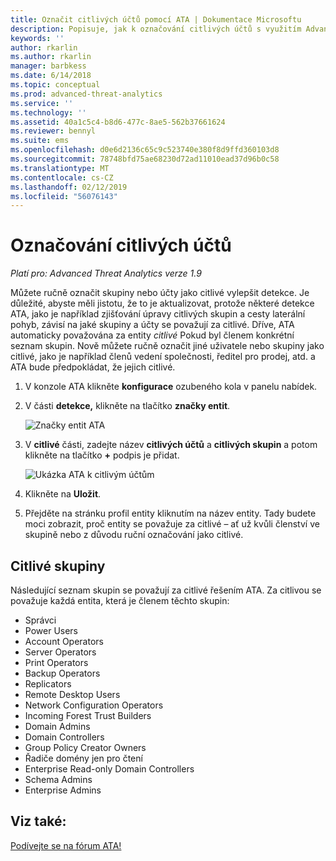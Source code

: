 ```yaml
---
title: Označit citlivých účtů pomocí ATA | Dokumentace Microsoftu
description: Popisuje, jak k označování citlivých účtů s využitím Advanced Threat Analytics (ATA)
keywords: ''
author: rkarlin
ms.author: rkarlin
manager: barbkess
ms.date: 6/14/2018
ms.topic: conceptual
ms.prod: advanced-threat-analytics
ms.service: ''
ms.technology: ''
ms.assetid: 40a1c5c4-b8d6-477c-8ae5-562b37661624
ms.reviewer: bennyl
ms.suite: ems
ms.openlocfilehash: d0e6d2136c65c9c523740e380f8d9ffd360103d8
ms.sourcegitcommit: 78748bfd75ae68230d72ad11010ead37d96b0c58
ms.translationtype: MT
ms.contentlocale: cs-CZ
ms.lasthandoff: 02/12/2019
ms.locfileid: "56076143"
---
```

# <a name="tag-sensitive-accounts"></a>Označování citlivých účtů


*Platí pro: Advanced Threat Analytics verze 1.9*

Můžete ručně označit skupiny nebo účty jako citlivé vylepšit detekce. Je důležité, abyste měli jistotu, že to je aktualizovat, protože některé detekce ATA, jako je například zjišťování úpravy citlivých skupin a cesty laterální pohyb, závisí na jaké skupiny a účty se považují za citlivé. Dříve, ATA automaticky považována za entity *citlivé* Pokud byl členem konkrétní seznam skupin. Nově můžete ručně označit jiné uživatele nebo skupiny jako citlivé, jako je například členů vedení společnosti, ředitel pro prodej, atd. a ATA bude předpokládat, že jejich citlivé.

1.  V konzole ATA klikněte **konfigurace** ozubeného kola v panelu nabídek.

2.  V části **detekce,** klikněte na tlačítko **značky entit**.

    ![Značky entit ATA](media/entity-tags.png)

3.  V **citlivé** části, zadejte název **citlivých účtů** a **citlivých skupin** a potom klikněte na tlačítko **+** podpis je přidat.

    ![Ukázka ATA k citlivým účtům](media/sensitive-account-sample.png)

4. Klikněte na **Uložit**.

5. Přejděte na stránku profil entity kliknutím na název entity. Tady budete moci zobrazit, proč entity se považuje za citlivé – ať už kvůli členství ve skupině nebo z důvodu ruční označování jako citlivé.


## <a name="sensitive-groups"></a>Citlivé skupiny

Následující seznam skupin se považují za citlivé řešením ATA. Za citlivou se považuje každá entita, která je členem těchto skupin:

-   Správci
-   Power Users
-   Account Operators
-   Server Operators
-   Print Operators
-   Backup Operators
-   Replicators
-   Remote Desktop Users 
-   Network Configuration Operators 
-   Incoming Forest Trust Builders
-   Domain Admins
-   Domain Controllers
-   Group Policy Creator Owners 
-   Řadiče domény jen pro čtení 
-   Enterprise Read-only Domain Controllers 
-   Schema Admins 
-   Enterprise Admins
     
## <a name="see-also"></a>Viz také:
[Podívejte se na fórum ATA!](https://social.technet.microsoft.com/Forums/security/home?forum=mata)
